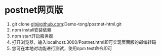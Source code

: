 # postnet网页版
1. git clone git@github.com:Demo-tong/postnet-html.git
2. npm install安装依赖
3. npm start开启服务器
4. 打开浏览器，输入localhost:3000/Postnet.html即可实现页面版的邮编转码
5. 您可在本地对功能进行测试，使用npm test命令即可